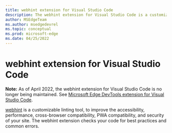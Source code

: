 ```yaml
---
title: webhint extension for Visual Studio Code
description: The webhint extension for Visual Studio Code is a customizable linting tool to improve the accessibility, performance, cross-browser compatibility, PWA compatibility, and security of your site.  The extension checks your code for best practices and common errors.
author: MSEdgeTeam
ms.author: msedgedevrel
ms.topic: conceptual
ms.prod: microsoft-edge
ms.date: 04/25/2022
---
```

# webhint extension for Visual Studio Code
<!-- keep in sync:
[webhint extension for Visual Studio Code](../test-and-automation/webhint.md)
[The webhint extension for Visual Studio Code](../visual-studio-code/index.md#the-webhint-extension-for-visual-studio-code) in _Visual Studio Code for web development_.
-->

**Note:** As of April 2022, the webhint extension for Visual Studio Code is no longer being maintained.  See [Microsoft Edge DevTools extension for Visual Studio Code](../visual-studio-code/microsoft-edge-devtools-extension.md).

[webhint](https://webhint.io) is a customizable linting tool, to improve the accessibility, performance, cross-browser compatibility, PWA compatibility, and security of your site.  The webhint extension checks your code for best practices and common errors. 

<!-- For more information, see [The webhint extension for Visual Studio Code](../visual-studio-code/webhint.md). -->

